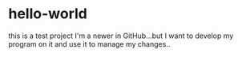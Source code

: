 # hello-world
this is a test project
I'm a newer in GitHub...but I want to develop my program on it and use it to manage my changes..
